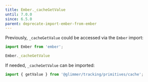 ```yaml
---
title: Ember._cacheGetValue
until: 7.0.0
since: 6.5.0
parent: deprecate-import-ember-from-ember
---
```



Previously, `_cacheGetValue` could be accessed via the `Ember` import:
```js
import Ember from 'ember';

Ember._cacheGetValue
```

If needed, `_cacheGetValue` can be imported:
```js
import { getValue } from '@glimmer/tracking/primitives/cache';
```
